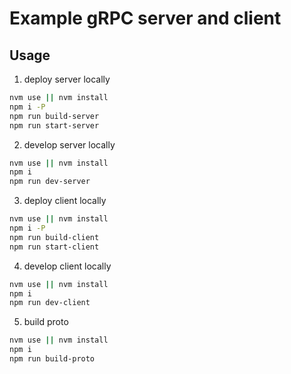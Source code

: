 # Example gRPC server and client

## Usage
1. deploy server locally
```sh
nvm use || nvm install
npm i -P
npm run build-server
npm run start-server
```

2. develop server locally
```sh
nvm use || nvm install
npm i
npm run dev-server
```

3. deploy client locally
```sh
nvm use || nvm install
npm i -P
npm run build-client
npm run start-client
```

4. develop client locally
```sh
nvm use || nvm install
npm i
npm run dev-client
```

5. build proto
```sh
nvm use || nvm install
npm i
npm run build-proto
```